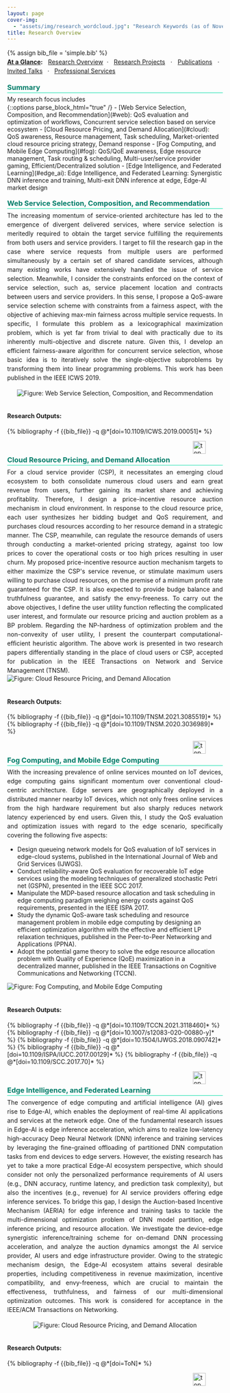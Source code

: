 ```yaml
---
layout: page
cover-img: 
  - "assets/img/research_wordcloud.jpg": "Research Keywords (as of November 2023)"
title: Research Overview
---
```


<a name="top"></a>

{% assign bib_file = 'simple.bib' %}

<style>
h3 {
	color: #007d69;
	margin-top: 0.7em;
	margin-bottom: 0.3em;
	padding-bottom: 0.2em;
	line-height: 1.0;
	padding-top: 0.5em;
	border-bottom: 1px solid #00dca5;
}

p {  
    line-height: 1.5;
    margin: 0;
    text-align: justify;
}
</style>

<strong><u>At a Glance</u></strong><b>:</b> &nbsp;
<a href="/research">Research Overview</a>&nbsp; · &nbsp; <a href="/projects">Research Projects</a> &nbsp; · &nbsp; <a href="/publications">Publications</a> &nbsp; · &nbsp; <a href="/talks">Invited Talks</a> &nbsp; · &nbsp; <a href="/services">Professional Services</a>

<h3>Summary</h3>
<p>My research focus includes</p>
{::options parse_block_html="true" /}
- [Web Service Selection, Composition, and Recommendation](#web): QoS evaluation and optimization of workflows, Concurrent service selection based on service ecosystem
- [Cloud Resource Pricing, and Demand Allocation](#cloud): QoS awareness, Resource management, Task scheduling, Market-oriented cloud resource pricing strategy, Demand response
- [Fog Computing, and Mobile Edge Computing](#fog): QoS/QoE awareness, Edge resource management, Task routing & scheduling, Multi-user/service provider gaming, Efficient/Decentralized solution
- [Edge Intelligence, and Federated Learning](#edge_ai): Edge Intelligence, and Federated Learning: Synergistic DNN inference and training, Multi-exit DNN inference at edge, Edge-AI market design

<a name="web"></a> 
<h3>Web Service Selection, Composition, and Recommendation</h3>

The increasing momentum of service-oriented architecture has led to the emergence of divergent delivered services, where service selection is meritedly required to obtain the target service fulfilling the requirements from both users and service providers. I target to fill the research gap in the case where service requests from multiple users are performed simultaneously by a certain set of shared candidate services, although many existing works have extensively handled the issue of service selection. Meanwhile, I consider the constraints enforced on the context of service selection, such as, service placement location and contracts between users and service providers. In this sense, I propose a QoS-aware service selection scheme with constraints from a fairness aspect, with the objective of achieving max-min fairness across multiple service requests. In specific, I formulate this problem as a lexicographical maximization problem, which is yet far from trivial to deal with practically due to its inherently multi-objective and discrete nature. Given this, I develop an efficient fairness-aware algorithm for concurrent service selection, whose basic idea is to iteratively solve the single-objective subproblems by transforming them into linear programming problems. This work has been published in the IEEE ICWS 2019.

<br>
<div class="row col-sm-6" style="text-align: center;">
   <img src="{{ '/assets/img/service_selection.png' | relative_url }}" alt="Figure: Web Service Selection, Composition, and Recommendation"/>
</div>
<br>

<h4>Research Outputs:</h4>
<div class="publications" style="margin: 0;">
{% bibliography -f {{bib_file}} -q @*[doi=10.1109/ICWS.2019.00051]* %}
</div>

<figure>
 <a href="#top">
  <img src="../assets/img/top.png" alt="top" style="float: right;" width="30" height="30">
 </a>
</figure>
<br>

<a name="cloud"></a> 
<h3>Cloud Resource Pricing, and Demand Allocation</h3>

For a cloud service provider (CSP), it necessitates an emerging cloud ecosystem to both consolidate numerous cloud users and earn great revenue from users, further gaining its market share and achieving profitablity. Therefore, I design a price-incentive resource auction mechanism in cloud environment. In response to the cloud resource price, each user synthesizes her bidding budget and QoS requirement, and purchases cloud resources according to her resource demand in a strategic manner. The CSP, meanwhile, can regulate the resource demands of users through conducting a market-oriented pricing strategy, against too low prices to cover the operational costs or too high prices resulting in user churn. My proposed price-incentive resource auction mechanism targets to either maximize the CSP's service revenue, or stimulate maximum users willing to purchase cloud resources, on the premise of a minimum proﬁt rate guaranteed for the CSP. It is also expected to provide budge balance and truthfulness guarantee, and satisfy the envy-freeness. To carry out the above objectives, I define the user utility function reﬂecting the complicated user interest, and formulate our resource pricing and auction problem as a BP problem. Regarding the NP-hardness of optimization problem and the non-convexity of user utility, I present the counterpart computational-efﬁcient heuristic algorithm. The above work is presented in two research papers differentially standing in the place of cloud users or CSP, accepted for publication in the IEEE Transactions on Network and Service Management (TNSM).

<div class="row justify-content-md-center">
   <img class="img-fluid rounded z-depth-1" src="{{ '/assets/img/resource_pricing.png' | relative_url }}" alt="Figure: Cloud Resource Pricing, and Demand Allocation"/>
</div>
<br>

<h4>Research Outputs:</h4>
<div class="publications" style="margin: 0;">
{% bibliography -f {{bib_file}} -q @*[doi=10.1109/TNSM.2021.3085519]* %}
{% bibliography -f {{bib_file}} -q @*[doi=10.1109/TNSM.2020.3036989]* %}
</div>

<figure>
 <a href="#top">
  <img src="../assets/img/top.png" alt="top" style="float: right;" width="30" height="30">
 </a>
</figure>
<br>

<a name="fog"></a> 
<h3>Fog Computing, and Mobile Edge Computing</h3>

With the increasing prevalence of online services mounted on IoT devices, edge computing gains signiﬁcant momentum over conventional cloud-centric architecture. Edge servers are geographically deployed in a distributed manner nearby IoT devices, which not only frees online services from the high hardware requirement but also sharply reduces network latency experienced by end users. Given this, I study the QoS evaluation and optimization issues with regard to the edge scenario, specifically covering the following five aspects:
- Design queueing network models for QoS evaluation of IoT services in edge-cloud systems, published in the International Journal of Web and Grid Services (IJWGS).
- Conduct reliability-aware QoS evaluation for recoverable IoT edge services using the modeling techniques of generalized stochastic Petri net (GSPN), presented in the IEEE SCC 2017.
- Manipulate the MDP-based resource allocation and task scheduling in edge computing paradigm weighing energy costs against QoS requirements, presented in the IEEE ISPA 2017.
- Study the dynamic QoS-aware task scheduling and resource management problem in mobile edge computing by designing an efficient optimization algorithm with the effective and efficient LP relaxation techniques, published in the Peer-to-Peer Networking and Applications (PPNA).
- Adopt the potential game theory to solve the edge resource allocation problem with Quality of Experience (QoE) maximization in a decentralized manner, published in the IEEE Transactions on Cognitive Communications and Networking (TCCN).


<div class="row justify-content-md-center">
   <img class="img-fluid rounded z-depth-1" src="{{ '/assets/img/edge_computing.png' | relative_url }}" alt="Figure: Fog Computing, and Mobile Edge Computing"/>
</div>
<br>

<h4>Research Outputs:</h4>
<div class="publications" style="margin: 0;">
{% bibliography -f {{bib_file}} -q @*[doi=10.1109/TCCN.2021.3118460]* %}
{% bibliography -f {{bib_file}} -q @*[doi=10.1007/s12083-020-00880-y]* %}
{% bibliography -f {{bib_file}} -q @*[doi=10.1504/IJWGS.2018.090742]* %}
{% bibliography -f {{bib_file}} -q @*[doi=10.1109/ISPA/IUCC.2017.00129]* %}
{% bibliography -f {{bib_file}} -q @*[doi=10.1109/SCC.2017.70]* %}
</div>

<figure>
 <a href="#top">
  <img src="../assets/img/top.png" alt="top" style="float: right;" width="30" height="30">
 </a>
</figure>
<br>

<a name="edge_ai"></a> 
<h3>Edge Intelligence, and Federated Learning</h3>

The convergence of edge computing and artificial intelligence (AI) gives rise to Edge-AI, which enables the deployment of real-time AI applications and services at the network edge. One of the fundamental research issues in Edge-AI is edge inference acceleration, which aims to realize low-latency high-accuracy Deep Neural Network (DNN) inference and training services by leveraging the fine-grained offloading of partitioned DNN computation tasks from end devices to edge servers. However, the existing research has yet to take a more practical Edge-AI ecosystem perspective, which should consider not only the personalized performance requirements of AI users (e.g., DNN accuracy, runtime latency, and prediction task complexity), but also the incentives (e.g., revenue) for AI service providers offering edge inference services. To bridge this gap, I design the Auction-based Incentive Mechanism (AERIA) for edge inference and training tasks to tackle the multi-dimensional optimization problem of DNN model partition, edge inference pricing, and resource allocation. We investigate the device-edge synergistic inference/training scheme for on-demand DNN processing acceleration, and analyze the auction dynamics amongst the AI service provider, AI users and edge infrastructure provider. Owing to the strategic mechanism design, the Edge-AI ecosystem attains several desirable properties, including competitiveness in revenue maximization, incentive compatibility, and envy-freeness, which are crucial to maintain the effectiveness, truthfulness, and fairness of our multi-dimensional optimization outcomes. This work is considered for acceptance in the IEEE/ACM Transactions on Networking.

<br>

<div style="text-align: center;">
<img class="img-fluid rounded z-depth-1" src="{{ '/assets/img/edge_ai.png' | relative_url }}" alt="Figure: Cloud Resource Pricing, and Demand Allocation"/>
</div>

<br>
<h4>Research Outputs:</h4>
<div class="publications" style="margin: 0;">
{% bibliography -f {{bib_file}} -q @*[doi=ToN]* %}
</div>

<figure>
 <a href="#top">
  <img src="../assets/img/top.png" alt="top" style="float: right;" width="30" height="30">
 </a>
</figure>
